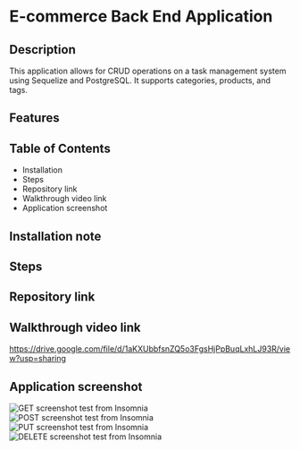 # E-commerce Back End Application    
## Description  

This application allows for CRUD operations on a task management system using Sequelize and PostgreSQL. It supports categories, products, and tags.

## Features
 

## Table of Contents    

* Installation    
* Steps   
* Repository link     
* Walkthrough video link       
* Application screenshot    

## Installation note    



## Steps 
 

##  Repository link  




## Walkthrough video link

https://drive.google.com/file/d/1aKXUbbfsnZQ5o3FgsHjPpBuqLxhLJ93R/view?usp=sharing  

## Application screenshot  

![GET screenshot test from Insomnia](../E-CommerceBackEnd/Insomnia-test-images/GET.png)    
![POST screenshot test from Insomnia](../E-CommerceBackEnd/Insomnia-test-images/POST.png)  
![PUT screenshot test from Insomnia](../E-CommerceBackEnd/Insomnia-test-images/PUT.png)  
![DELETE screenshot test from Insomnia](../E-CommerceBackEnd/Insomnia-test-images/DELETE.png)  
 
